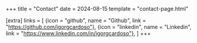 +++
title = "Contact"
date = 2024-08-15
template = "contact-page.html"

[extra]
links = [
  {icon = "github", name = "Github", link = "https://github.com/igorgcardoso"},
  {icon = "linkedin", name = "Linkedin", link = "https://www.linkedin.com/in/igorgcardoso"},
  ]
+++
